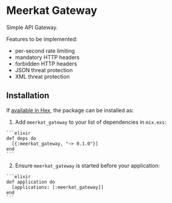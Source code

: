 # Meerkat Gateway

Simple API Gateway. 

Features to be implemented:

* per-second rate limiting
* mandatory HTTP headers
* forbidden HTTP headers
* JSON threat protection
* XML threat protection

## Installation

If [available in Hex](https://hex.pm/docs/publish), the package can be installed as:

  1. Add `meerkat_gateway` to your list of dependencies in `mix.exs`:

    ```elixir
    def deps do
      [{:meerkat_gateway, "~> 0.1.0"}]
    end
    ```

  2. Ensure `meerkat_gateway` is started before your application:

    ```elixir
    def application do
      [applications: [:meerkat_gateway]]
    end
    ```

